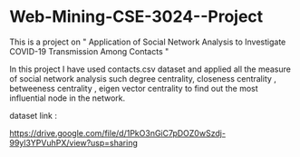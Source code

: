 # Web-Mining-CSE-3024--Project

This is a project on " Application of Social Network Analysis to Investigate COVID-19 Transmission Among Contacts  "

In this project I have used contacts.csv dataset and applied all the measure of social network analysis such degree centrality, closeness centrality , betweeness centrality , eigen vector centrality  to find out the most influential node in the network.

dataset link : 

https://drive.google.com/file/d/1PkO3nGiC7pDOZ0wSzdj-99yl3YPVuhPX/view?usp=sharing
